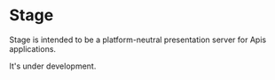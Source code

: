 # Stage

Stage is intended to be a platform-neutral presentation server for
Apis applications.

It's under development.

